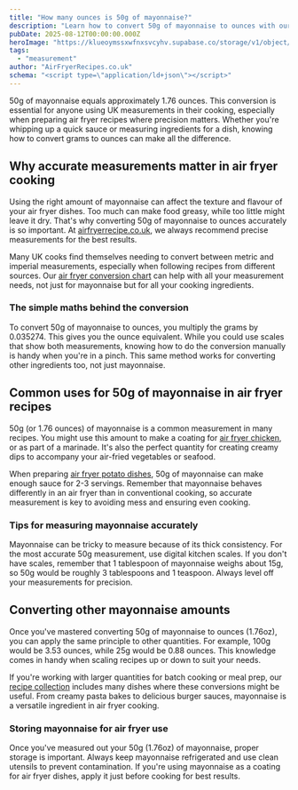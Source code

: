 ```yaml
---
title: "How many ounces is 50g of mayonnaise?"
description: "Learn how to convert 50g of mayonnaise to ounces with our easy UK guide. Perfect for air fryer recipes and precise cooking measurements."
pubDate: 2025-08-12T00:00:00.000Z
heroImage: "https://klueoymssxwfnxsvcyhv.supabase.co/storage/v1/object/public/md/how-many-ounces-is-50g-of-mayonnaise-73b1bc7f.webp"
tags:
  - "measurement"
author: "AirFryerRecipes.co.uk"
schema: "<script type=\"application/ld+json\"></script>"
---
```


<p>50g of mayonnaise equals approximately 1.76 ounces. This conversion is essential for anyone using UK measurements in their cooking, especially when preparing air fryer recipes where precision matters. Whether you're whipping up a quick sauce or measuring ingredients for a dish, knowing how to convert grams to ounces can make all the difference.</p>

<h2>Why accurate measurements matter in air fryer cooking</h2>
<p>Using the right amount of mayonnaise can affect the texture and flavour of your air fryer dishes. Too much can make food greasy, while too little might leave it dry. That's why converting 50g of mayonnaise to ounces accurately is so important. At <a href=https://www.airfryerrecipe.co.uk/>airfryerrecipe.co.uk</a>, we always recommend precise measurements for the best results.</p>
<p>Many UK cooks find themselves needing to convert between metric and imperial measurements, especially when following recipes from different sources. Our <a href=https://www.airfryerrecipe.co.uk/air-fryer-conversion-chart>air fryer conversion chart</a> can help with all your measurement needs, not just for mayonnaise but for all your cooking ingredients.</p>

<h3>The simple maths behind the conversion</h3>
<p>To convert 50g of mayonnaise to ounces, you multiply the grams by 0.035274. This gives you the ounce equivalent. While you could use scales that show both measurements, knowing how to do the conversion manually is handy when you're in a pinch. This same method works for converting other ingredients too, not just mayonnaise.</p>

<h2>Common uses for 50g of mayonnaise in air fryer recipes</h2>
<p>50g (or 1.76 ounces) of mayonnaise is a common measurement in many recipes. You might use this amount to make a coating for <a href=https://www.airfryerrecipe.co.uk/recipe-category/chicken>air fryer chicken</a>, or as part of a marinade. It's also the perfect quantity for creating creamy dips to accompany your air-fried vegetables or seafood.</p>
<p>When preparing <a href=https://www.airfryerrecipe.co.uk/recipe-category/potatoes>air fryer potato dishes</a>, 50g of mayonnaise can make enough sauce for 2-3 servings. Remember that mayonnaise behaves differently in an air fryer than in conventional cooking, so accurate measurement is key to avoiding mess and ensuring even cooking.</p>

<h3>Tips for measuring mayonnaise accurately</h3>
<p>Mayonnaise can be tricky to measure because of its thick consistency. For the most accurate 50g measurement, use digital kitchen scales. If you don't have scales, remember that 1 tablespoon of mayonnaise weighs about 15g, so 50g would be roughly 3 tablespoons and 1 teaspoon. Always level off your measurements for precision.</p>

<h2>Converting other mayonnaise amounts</h2>
<p>Once you've mastered converting 50g of mayonnaise to ounces (1.76oz), you can apply the same principle to other quantities. For example, 100g would be 3.53 ounces, while 25g would be 0.88 ounces. This knowledge comes in handy when scaling recipes up or down to suit your needs.</p>
<p>If you're working with larger quantities for batch cooking or meal prep, our <a href=https://www.airfryerrecipe.co.uk/recipes>recipe collection</a> includes many dishes where these conversions might be useful. From creamy pasta bakes to delicious burger sauces, mayonnaise is a versatile ingredient in air fryer cooking.</p>

<h3>Storing mayonnaise for air fryer use</h3>
<p>Once you've measured out your 50g (1.76oz) of mayonnaise, proper storage is important. Always keep mayonnaise refrigerated and use clean utensils to prevent contamination. If you're using mayonnaise as a coating for air fryer dishes, apply it just before cooking for best results.</p>